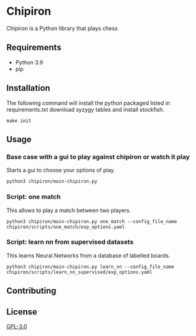 # Chipiron

Chipiron is a Python library that plays chess


## Requirements

* Python 3.9
* pip

## Installation
The following command will install the python packaged listed in requirements.txt download syzygy tables and install stockfish.

```console
make init
```

## Usage

### Base case with a gui to play against chipiron or watch it play 
Starts a gui to choose your options of play.
```console
python3 chipiron/main-chipiron.py 
```

### Script: one match
This allows to play a match between two players.
```console
python3 chipiron/main-chipiron.py one_match --config_file_name chipiron/scripts/one_match/exp_options.yaml
```

### Script: learn nn from supervised datasets 
This learns Neural Networks from a database of labelled boards.
```console
python3 chipiron/main-chipiron.py learn_nn --config_file_name chipiron/scripts/learn_nn_supervised/exp_options.yaml
```

## Contributing


## License
[GPL-3.0](https://choosealicense.com/licenses/gpl-3.0/)